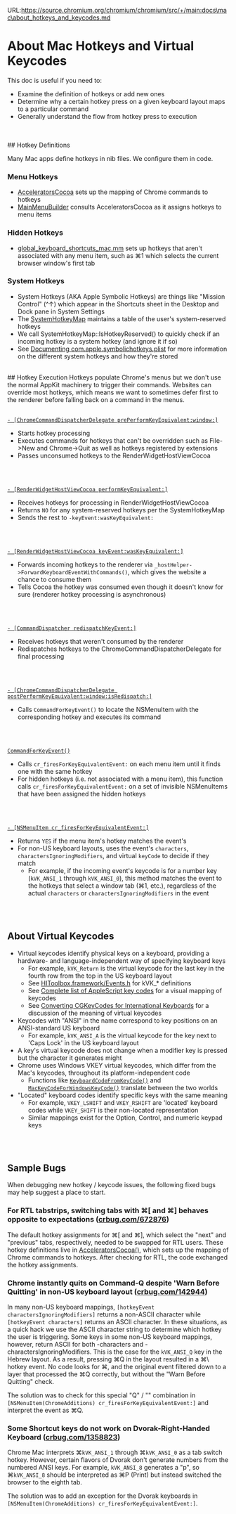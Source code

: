 URL:https://source.chromium.org/chromium/chromium/src/+/main:docs\mac\about_hotkeys_and_keycodes.md
#  About Mac Hotkeys and Virtual Keycodes
This doc is useful if you need to:
* Examine the definition of hotkeys or add new ones
* Determine why a certain hotkey press on a given keyboard layout maps to a particular command
* Generally understand the flow from hotkey press to execution
<br>
<br>
## Hotkey Definitions

Many Mac apps define hotkeys in nib files. We configure them in code.
<br>
### __Menu Hotkeys__
* [AcceleratorsCocoa](https://source.chromium.org/chromium/chromium/src/+/main:chrome/browser/ui/cocoa/accelerators_cocoa.mm?q=acceleratorscocoa) sets up the mapping of Chrome commands to hotkeys
* [MainMenuBuilder](https://source.chromium.org/chromium/chromium/src/+/main:chrome/browser/ui/cocoa/main_menu_builder.mm?q=file:main_menu_builder%20AcceleratorsCocoa%5C:%5C:GetInstance&ss=chromium%2Fchromium%2Fsrc) consults AcceleratorsCocoa as it assigns hotkeys to menu items

### __Hidden Hotkeys__
* [global_keyboard_shortcuts_mac.mm](https://source.chromium.org/chromium/chromium/src/+/main:chrome/browser/global_keyboard_shortcuts_mac.mm?q=%5C:%5C%20GetMenuItemsNotPresentInMainMenu%5C(%5C)%20&ss=chromium%2Fchromium%2Fsrc) sets up hotkeys that aren't associated with any menu item, such as ⌘1 which selects the current browser window's first tab

### __System Hotkeys__
* System Hotkeys (AKA Apple Symbolic Hotkeys) are things like "Mission Control" (^↑) which appear in the Shortcuts sheet in the Desktop and Dock pane in System Settings
* The [SystemHotkeyMap](https://source.chromium.org/chromium/chromium/src/+/main:content/browser/cocoa/system_hotkey_helper_mac.h?q=file:system_hotkey_helper_mac.h%20GetSystemHotkeyMap&ss=chromium%2Fchromium%2Fsrc) maintains a table of the user's system-reserved hotkeys
* We call SystemHotkeyMap::IsHotkeyReserved() to quickly check if an incoming hotkey is a system hotkey (and ignore it if so)
* See [Documenting com.apple.symbolichotkeys.plist](https://web.archive.org/web/20141112224103/http://hintsforums.macworld.com/showthread.php?t=114785) for more information on the different system hotkeys and how they're stored<br>
<br>
## Hotkey Execution
Hotkeys populate Chrome's menus but we don't use the normal AppKit machinery to trigger their commands. Websites can override most hotkeys, which means we want to sometimes defer first to the renderer before falling back on a command in the menus.
<br>
<br>


[`- [ChromeCommandDispatcherDelegate prePerformKeyEquivalent:window:]`](https://source.chromium.org/search?q=file:chrome_command_dispatcher_delegate.mm%20%5E.*prePerformKeyEquivalent%5C:.*)
* Starts hotkey processing
* Executes commands for hotkeys that can't be overridden such as File->New and Chrome->Quit as well as hotkeys registered by extensions
* Passes unconsumed hotkeys to the RenderWidgetHostViewCocoa
<br>
<br>


[`- [RenderWidgetHostViewCocoa performKeyEquivalent:]`](https://source.chromium.org/search?q=file:render_widget_host_view_cocoa.mm%20%5E.*performKeyEquivalent%5C:.*%5C%7B)
* Receives hotkeys for processing in RenderWidgetHostViewCocoa
* Returns `NO` for any system-reserved hotkeys per the SystemHotkeyMap
* Sends the rest to `-keyEvent:wasKeyEquivalent:`
<br>
<br>


[`- [RenderWidgetHostViewCocoa keyEvent:wasKeyEquivalent:]`](https://source.chromium.org/search?q=file:render_widget_host_view_cocoa.mm%20%5E.*keyEvent%5C:.*%5CwasKeyEquivalent%5C:.*%7B)
* Forwards incoming hotkeys to the renderer via `_hostHelper->ForwardKeyboardEventWithCommands()`, which gives the website a chance to consume them
* Tells Cocoa the hotkey was consumed even though it doesn't know for sure (renderer hotkey processing is asynchronous)
<br>
<br>


[`- [CommandDispatcher redispatchKeyEvent:]`](https://source.chromium.org/search?q=file:command_dispatcher.mm%20%5E.*redispatchKeyEvent%5C:.*%5C%7B)

* Receives hotkeys that weren't consumed by the renderer
* Redispatches hotkeys to the ChromeCommandDispatcherDelegate for final processing
<br>
<br>

[`- [ChromeCommandDispatcherDelegate postPerformKeyEquivalent:window:isRedispatch:]`](https://source.chromium.org/search?q=file:chrome_command_dispatcher_delegate.mm%20%5E%5B%5E%5C%2F%5D*postPerformKeyEquivalent%5C:.*)

* Calls `CommandForKeyEvent()` to locate the NSMenuItem with the corresponding hotkey and executes its command
<br>
<br>


[`CommandForKeyEvent()`](https://source.chromium.org/search?q=file:global_keyboard_shortcuts_mac.mm%20%5ECommandForKeyEventResult%5C%20CommandForKeyEvent%5C(.*%5C)%5Cs*%5C%7B)
* Calls `cr_firesForKeyEquivalentEvent:` on each menu item until it finds one with the same hotkey
* For hidden hotkeys (i.e. not associated with a menu item), this function calls `cr_firesForKeyEquivalentEvent:` on a set of invisible NSMenuItems that have been assigned the hidden hotkeys
<br>
<br>


[`- [NSMenuItem cr_firesForKeyEquivalentEvent:]`](https://source.chromium.org/search?q=file:nsmenuitem_additions.mm%20%5E.*cr_firesForKeyEquivalentEvent%5C:.*%5C%7B)
* Returns `YES` if the menu item's hotkey matches the event's
* For non-US keyboard layouts, uses the event's `characters`, `charactersIgnoringModifiers`, and virtual `keyCode` to decide if they match
  * For example, if the incoming event's keycode is for a number key (`kVK_ANSI_1` through `kVK_ANSI_0`), this method matches the event to the hotkeys that select a window tab (⌘1, etc.), regardless of the actual `characters` or `charactersIgnoringModifiers` in the event
<br>
<br>


## About Virtual Keycodes
* Virtual keycodes identify physical keys on a keyboard, providing a hardware- and language-independent way of specifying keyboard keys
  * For example, `kVK_Return` is the virtual keycode for the last key in the fourth row from the top in the US keyboard layout
  * See [HIToolbox.framework/Events.h](https://web.archive.org/web/20221028180946/https://github.com/phracker/MacOSX-SDKs/blob/master/MacOSX10.6.sdk/System/Library/Frameworks/Carbon.framework/Versions/A/Frameworks/HIToolbox.framework/Versions/A/Headers/Events.h) for kVK_* definitions
  * See [Complete list of AppleScript key codes](https://web.archive.org/web/20220925114939/https://eastmanreference.com/complete-list-of-applescript-key-codes) for a visual mapping of keycodes
  * See [Converting CGKeyCodes for International Keyboards](https://web.archive.org/web/20221028180852/https://stackoverflow.com/questions/5253972/converting-cgkeycodes-for-international-keyboards) for a discussion of the meaning of virtual keycodes
* Keycodes with "ANSI" in the name correspond to key positions on an ANSI-standard US keyboard
  * For example, `kVK_ANSI_A` is the virtual keycode for the key next to 'Caps Lock' in the US keyboard layout
* A key's virtual keycode does not change when a modifier key is pressed but the character it generates might
* Chrome uses Windows VKEY virtual keycodes, which differ from the Mac's keycodes, throughout its platform-independent code
  * Functions like [`KeyboardCodeFromKeyCode()`](https://source.chromium.org/chromium/chromium/src/+/main:ui/events/keycodes/keyboard_code_conversion_mac.mm?q=KeyboardCode%5C%20KeyboardCodeFromKeyCode%5C%28%20file:keyboard_code_conversion_mac.mm&ss=chromium%2Fchromium%2Fsrc) and [`MacKeyCodeForWindowsKeyCode()`](https://source.chromium.org/chromium/chromium/src/+/main:ui/events/keycodes/keyboard_code_conversion_mac.mm?q=MacKeyCodeForWindowsKeyCode%5C%28%20file:keyboard_code_conversion_mac.mm&ss=chromium%2Fchromium%2Fsrc) translate between the two worlds
* "Located" keyboard codes identify specific keys with the same meaning
  * For example, `VKEY_LSHIFT` and `VKEY_RSHIFT` are 'located' keyboard codes while `VKEY_SHIFT` is their non-located representation
  * Similar mappings exist for the Option, Control, and numeric keypad keys
<br>
<br>


## Sample Bugs
When debugging new hotkey / keycode issues, the following fixed bugs may help suggest a place to start.

### __For RTL tabstrips, switching tabs with ⌘[ and ⌘] behaves opposite to expectations__ ([crbug.com/672876](https://bugs.chromium.org/p/chromium/issues/detail?id=672876))

The default hotkey assignments for ⌘[ and ⌘], which select the "next" and "previous" tabs, respectively, needed to be swapped for RTL users. These hotkey definitions live in [AcceleratorsCocoa()](https://source.chromium.org/chromium/chromium/src/+/main:chrome/browser/ui/cocoa/accelerators_cocoa.mm?q=acceleratorscocoa), which sets up the mapping of Chrome commands to hotkeys. After checking for RTL, the code exchanged the hotkey assignments.


### __Chrome instantly quits on Command-Q despite 'Warn Before Quitting' in non-US keyboard layout__ ([crbug.com/142944](https://bugs.chromium.org/p/chromium/issues/detail?id=142944))

In many non-US keyboard mappings, `[hotkeyEvent charactersIgnoringModifiers]` returns a non-ASCII character while `[hotkeyEvent characters]` returns an ASCII character. In these situations, as a quick hack we use the ASCII character string to determine which hotkey the user is triggering. Some keys in some non-US keyboard mappings, however, return ASCII for both -characters and -charactersIgnoringModifiers. This is the case for the `kVK_ANSI_Q` key in the Hebrew layout. As a result, pressing ⌘Q in the layout resulted in a ⌘\ hotkey event. No code looks for ⌘\, and the original event filtered down to a layer that processed the ⌘Q correctly, but without the "Warn Before Quitting" check.

The solution was to check for this special "Q" / "\" combination in `[NSMenuItem(ChromeAdditions) cr_firesForKeyEquivalentEvent:]` and interpret the event as ⌘Q.

### __Some Shortcut keys do not work on Dvorak-Right-Handed Keyboard__ ([crbug.com/1358823](https://bugs.chromium.org/p/chromium/issues/detail?id=1358823))

Chrome Mac interprets ⌘`kVK_ANSI_1` through ⌘`kVK_ANSI_0` as a tab switch hotkey. However, certain flavors of Dvorak don't generate numbers from the numbered ANSI keys. For example, `kVK_ANSI_8` generates a "p", so ⌘`kVK_ANSI_8` should be interpreted as ⌘P (Print) but instead switched the browser to the eighth tab.

The solution was to add an exception for the Dvorak keyboards in `[NSMenuItem(ChromeAdditions) cr_firesForKeyEquivalentEvent:]`.
